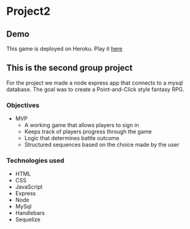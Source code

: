 # Project2

## Demo
This game is deployed on Heroku.  Play it [here](https://tranquil-shore-27347.herokuapp.com/)

## This is the second group project 
   For the project we made a node express app that connects to a mysql database. The goal was to create a
   Point-and-Click style fantasy RPG.
   
### Objectives
* MVP
     * A working game that allows players to sign in
     * Keeps track of players progress through the game
     * Logic that determines battle outcome
     * Structured sequences based on the choice made by the user

### Technologies used

- HTML
- CSS
- JavaScript
- Express
- Node
- MySql
- Handlebars
- Sequelize



